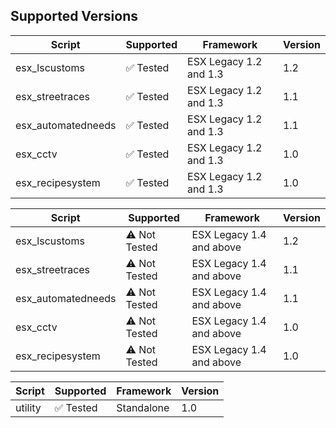 ## Supported Versions
| Script            | Supported                      | Framework                | Version | 
| ------------------|--------------------------------|--------------------------|---------|
| esx_lscustoms     | :white_check_mark: Tested      | ESX Legacy 1.2 and 1.3   | 1.2     |
| esx_streetraces   | :white_check_mark: Tested      | ESX Legacy 1.2 and 1.3   | 1.1     |
| esx_automatedneeds| :white_check_mark: Tested      | ESX Legacy 1.2 and 1.3   | 1.1     |
| esx_cctv          | :white_check_mark: Tested      | ESX Legacy 1.2 and 1.3   | 1.0     |
| esx_recipesystem  | :white_check_mark: Tested      | ESX Legacy 1.2 and 1.3   | 1.0     |

| Script            | Supported                      | Framework                | Version | 
| ------------------|--------------------------------|--------------------------|---------|
| esx_lscustoms     | :warning: Not Tested           | ESX Legacy 1.4 and above | 1.2     |
| esx_streetraces   | :warning: Not Tested           | ESX Legacy 1.4 and above | 1.1     |
| esx_automatedneeds| :warning: Not Tested           | ESX Legacy 1.4 and above | 1.1     |
| esx_cctv          | :warning: Not Tested           | ESX Legacy 1.4 and above | 1.0     |
| esx_recipesystem  | :warning: Not Tested           | ESX Legacy 1.4 and above | 1.0     |

| Script            | Supported                      | Framework                | Version | 
| ------------------|--------------------------------|--------------------------|---------|
| utility           | :white_check_mark: Tested      | Standalone               | 1.0     |
